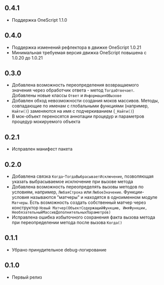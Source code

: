 ## 0.4.1

* Поддержка OneScript 1.1.0

## 0.4.0

* Поддержка изменений рефлектора в движке OneScript 1.0.21
* Минимальная требуемая версия движка OneScript повышена с 1.0.20 до 1.0.21

## 0.3.0

* Добавлена возможность переопределения возвращаемого значения через обработчик ответа - метод `TогдаОтвечает`. Добавлены новые классы `Ответ` и `ИнформацияОВызове`
* Добавлен обход невозможности создания моков массивов. Методы, совпадающие по именам с глобальными функциями (например, `Найти()`) заменяются на имя с подчеркиванием (`_Найти()`)
* В мок-объект переносятся аннотации процедур и параметров процедур мокируемого объекта

## 0.2.1

* Исправлен манифест пакета

## 0.2.0

* Добавлена связка `Когда`-`ТогдаВыбрасываетИсключение`, позволяющая указать выбрасываемое исключение при вызове метода
* Добавлена возможность переопределять вызовы методов по условиям, например, `ЛюбаяСтрока` или `ЛюбоеЗначение`. Функции-условия называются "матчеры" и находятся в одноименном модуле `Матчеры`. Есть возможность создать собственный матчер через конструктор `Новый Матчер(ОбъектСодержащийФункцию, ИмяФункции, НеобязательныйМассивДополнительныхПараметров)`
* Исправлена ошибка избыточного сохранения факта вызова метода при переопределении метода после вызова `Когда()`

## 0.1.1

* Убрано принудительное debug-логирование

## 0.1.0

* Первый релиз

